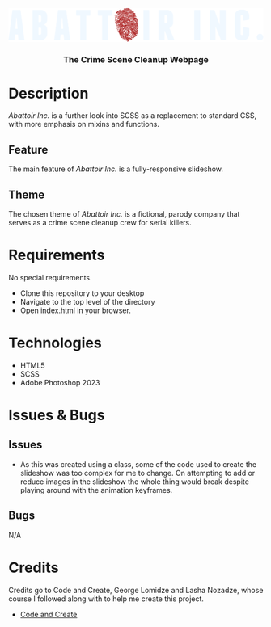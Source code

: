 <p align="center">
   <img src="images/abattoir.png">
</p>
<h3 align="center"> 
   The Crime Scene Cleanup Webpage
</h3>

# Description
*Abattoir Inc.* is a further look into SCSS as a replacement to standard CSS, with more emphasis on mixins and functions.

## Feature
The main feature of *Abattoir Inc.* is a fully-responsive slideshow.

## Theme
The chosen theme of *Abattoir Inc.* is a fictional, parody company that serves as a crime scene cleanup crew for serial killers.

# Requirements
No special requirements.
- Clone this repository to your desktop
- Navigate to the top level of the directory
- Open index.html in your browser.

# Technologies
- HTML5
- SCSS
- Adobe Photoshop 2023

# Issues & Bugs

## Issues
- As this was created using a class, some of the code used to create the slideshow was too complex for me to change. On attempting to add or reduce images in the slideshow the whole thing would break despite playing around with the animation keyframes.

## Bugs
N/A

# Credits
Credits go to Code and Create, George Lomidze and Lasha Nozadze, whose course I followed along with to help me create this project. 

- [Code and Create](https://www.udemy.com/course/sass-the-complete-sass-course-css-preprocessor/)